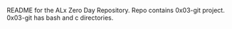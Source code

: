 README for the ALx Zero Day Repository.
Repo contains 0x03-git project.
0x03-git has bash and c directories.
